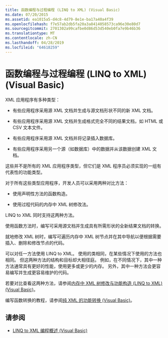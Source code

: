 ```yaml
---
title: 函数编程与过程编程 (LINQ to XML) (Visual Basic)
ms.date: 07/20/2015
ms.assetid: ea1015a5-d4c8-4d79-8e1e-ba17a40a4f39
ms.openlocfilehash: f7e57ab2db5fa20a3a8414058573ca96e30e80d7
ms.sourcegitcommit: 2701302a99cafbe0d86d53d540eb0fa7e9b46b36
ms.translationtype: MT
ms.contentlocale: zh-CN
ms.lasthandoff: 04/28/2019
ms.locfileid: "64618259"
---
```

# <a name="functional-vs-procedural-programming-linq-to-xml-visual-basic"></a>函数编程与过程编程 (LINQ to XML) (Visual Basic)
XML 应用程序有多种类型：  
  
- 有些应用程序采用源 XML 文档并生成与源文档形状不同的新 XML 文档。  
  
- 有些应用程序采用源 XML 文档并生成格式完全不同的结果文档，如 HTML 或 CSV 文本文件。  
  
- 有些应用程序采用源 XML 文档并将记录插入数据库。  
  
- 有些应用程序采用另一个源（如数据库）中的数据并从该数据创建 XML 文档。  
  
 这些并不是所有的 XML 应用程序类型，但它们是 XML 程序员必须实现的一组有代表性的功能类型。  
  
 对于所有这些类型应用程序，开发人员可以采用两种对比方法：  
  
- 使用声明性方法的函数构造。  
  
- 使用过程代码的内存中 XML 树修改法。  
  
 LINQ to XML 同时支持这两种方法。  
  
 使用函数方法时，编写可采用源文档并生成具有所需形状的全新结果文档的转换。  
  
 就地修改 XML 树时，编写可遍历内存中 XML 树节点并在其中导航以便根据需要插入、删除和修改节点的代码。  
  
 可以对任一方法使用 LINQ to XML。 使用的类相同，在某些情况下使用的方法也相同。 但这两种方法的结构和目标却大相径庭。 例如，在不同情况下，其中一种方法通常具有更好的性能，使用更多或更少的内存。 另外，其中一种方法会更容易编写并生成更容易维护的代码。  
  
 若要对比查看这两种方法，请参阅[内存中 XML 树修改与功能构造 (LINQ to XML) (Visual Basic)](../../../../visual-basic/programming-guide/concepts/linq/in-memory-xml-tree-modification-vs-functional-construction.md)。  
  
 编写函数转换的教程，请参阅[纯 XML 的功能转换 (Visual Basic)](../../../../visual-basic/programming-guide/concepts/linq/pure-functional-transformations-of-xml.md)。  
  
## <a name="see-also"></a>请参阅

- [LINQ to XML 编程概述 (Visual Basic)](../../../../visual-basic/programming-guide/concepts/linq/linq-to-xml-programming-overview.md)
